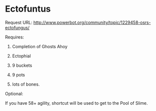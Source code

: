 Ectofuntus
==========

Request URL: http://www.powerbot.org/community/topic/1229458-osrs-ectofungus/



Requires:

1) Completion of Ghosts Ahoy

2) Ectophial

3) 9 buckets

4) 9 pots

5) lots of bones.



Optional: 

If you have 58+ agility, shortcut will be used to get to the Pool of Slime. 
